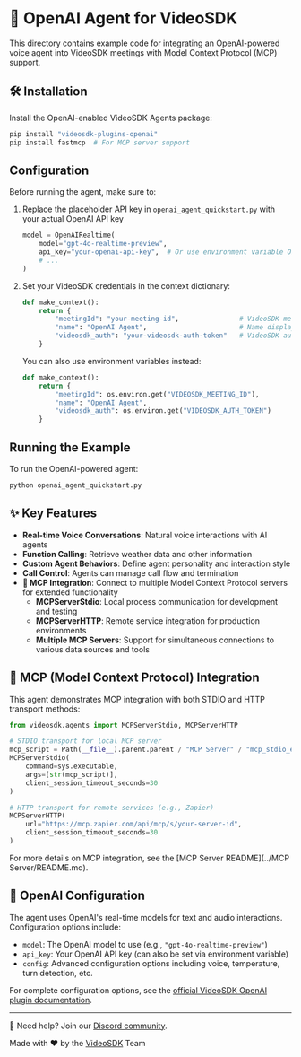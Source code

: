 # 🚀 OpenAI Agent for VideoSDK

This directory contains example code for integrating an OpenAI-powered voice agent into VideoSDK meetings with Model Context Protocol (MCP) support.

## 🛠️ Installation

Install the OpenAI-enabled VideoSDK Agents package:

```bash
pip install "videosdk-plugins-openai"
pip install fastmcp  # For MCP server support
```

## Configuration

Before running the agent, make sure to:

1. Replace the placeholder API key in `openai_agent_quickstart.py` with your actual OpenAI API key
   ```python
   model = OpenAIRealtime(
       model="gpt-4o-realtime-preview",
       api_key="your-openai-api-key",  # Or use environment variable OPENAI_API_KEY
       # ...
   )
   ```

2. Set your VideoSDK credentials in the context dictionary:
   ```python
   def make_context():
       return {
           "meetingId": "your-meeting-id",               # VideoSDK meeting ID
           "name": "OpenAI Agent",                       # Name displayed in the meeting
           "videosdk_auth": "your-videosdk-auth-token"   # VideoSDK auth token
       }
   ```

   You can also use environment variables instead:
   ```python
   def make_context():
       return {
           "meetingId": os.environ.get("VIDEOSDK_MEETING_ID"),
           "name": "OpenAI Agent",
           "videosdk_auth": os.environ.get("VIDEOSDK_AUTH_TOKEN")
       }
   ```

## Running the Example

To run the OpenAI-powered agent:

```bash
python openai_agent_quickstart.py
```

## ✨ Key Features

- **Real-time Voice Conversations**: Natural voice interactions with AI agents
- **Function Calling**: Retrieve weather data and other information
- **Custom Agent Behaviors**: Define agent personality and interaction style
- **Call Control**: Agents can manage call flow and termination
- **🔗 MCP Integration**: Connect to multiple Model Context Protocol servers for extended functionality
  - **MCPServerStdio**: Local process communication for development and testing
  - **MCPServerHTTP**: Remote service integration for production environments
  - **Multiple MCP Servers**: Support for simultaneous connections to various data sources and tools

## 🔗 MCP (Model Context Protocol) Integration

This agent demonstrates MCP integration with both STDIO and HTTP transport methods:

```python
from videosdk.agents import MCPServerStdio, MCPServerHTTP

# STDIO transport for local MCP server
mcp_script = Path(__file__).parent.parent / "MCP Server" / "mcp_stdio_example.py"
MCPServerStdio(
    command=sys.executable,
    args=[str(mcp_script)],
    client_session_timeout_seconds=30
)

# HTTP transport for remote services (e.g., Zapier)
MCPServerHTTP(
    url="https://mcp.zapier.com/api/mcp/s/your-server-id",
    client_session_timeout_seconds=30
)
```

For more details on MCP integration, see the [MCP Server README](../MCP Server/README.md).

## 🧠 OpenAI Configuration

The agent uses OpenAI's real-time models for text and audio interactions. Configuration options include:

- `model`: The OpenAI model to use (e.g., `"gpt-4o-realtime-preview"`)
- `api_key`: Your OpenAI API key (can also be set via environment variable)
- `config`: Advanced configuration options including voice, temperature, turn detection, etc.

For complete configuration options, see the [official VideoSDK OpenAI plugin documentation](https://docs.videosdk.live/ai_agents/plugins/openai).

---

🤝 Need help? Join our [Discord community](https://discord.com/invite/f2WsNDN9S5).

Made with ❤️ by the [VideoSDK](https://videosdk.live) Team

